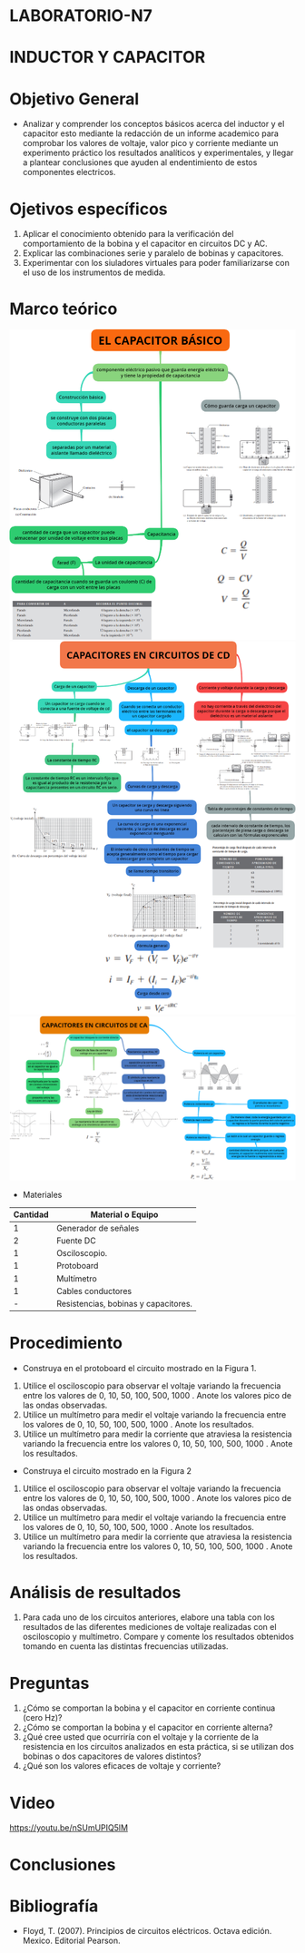 # LABORATORIO-N7
# INDUCTOR Y CAPACITOR
# Objetivo General
- Analizar y comprender los conceptos básicos acerca del inductor y el capacitor esto mediante la redacción de un informe academico para comprobar los valores de voltaje, valor pico y corriente mediante un experimento práctico los resultados analíticos y experimentales, y llegar a plantear conclusiones que ayuden al endentimiento de estos componentes electricos.

# Ojetivos específicos

1. Aplicar el conocimiento obtenido para la verificación del comportamiento de la bobina y el capacitor en circuitos DC y AC.
2. Explicar las combinaciones serie y paralelo de bobinas y capacitores.
3. Experimentar con los siuladores virtuales para poder familiarizarse con el uso de los instrumentos de medida.

# Marco teórico

![](https://github.com/BENLLAMIN69/LABBORATORIO-N7/blob/main/IMA/LAB7.1.png)
![](https://github.com/BENLLAMIN69/LABBORATORIO-N7/blob/main/IMA/LAB7.2.png)
![](https://github.com/BENLLAMIN69/LABBORATORIO-N7/blob/main/IMA/LAB7.3.png)

- Materiales

|Cantidad| Material o Equipo|
|--------|------------------|
|1| Generador de señales|
|2| Fuente DC|
|1| Osciloscopio.|
|1| Protoboard|
|1| Multímetro|
|1| Cables conductores|
|-| Resistencias, bobinas y capacitores.|

# Procedimiento
- Construya en el protoboard el circuito mostrado en la Figura 1.

1. Utilice el osciloscopio para observar el voltaje  variando la frecuencia entre los valores de 0, 10, 50, 100, 500, 1000 . Anote los valores pico de las ondas observadas.
2. Utilice un multímetro para medir el voltaje  variando la frecuencia entre los valores de 0, 10, 50, 100, 500, 1000 . Anote los resultados.
3. Utilice un multímetro para medir la corriente que atraviesa la resistencia variando la frecuencia entre los valores 0, 10, 50, 100, 500, 1000 . Anote los resultados.

- Construya el circuito mostrado en la Figura 2

1. Utilice el osciloscopio para observar el voltaje  variando la frecuencia entre los valores de 0, 10, 50, 100, 500, 1000 . Anote los valores pico de las ondas observadas.
2. Utilice un multímetro para medir el voltaje  variando la frecuencia entre los valores de 0, 10, 50, 100, 500, 1000 . Anote los resultados.
3. Utilice un multímetro para medir la corriente que atraviesa la resistencia variando la frecuencia entre los valores 0, 10, 50, 100, 500, 1000 . Anote los resultados.

# Análisis de resultados

1. Para cada uno de los circuitos anteriores, elabore una tabla con los resultados de las diferentes mediciones de voltaje realizadas con el osciloscopio y multímetro. Compare y comente los resultados obtenidos tomando en cuenta las distintas frecuencias utilizadas.

# Preguntas
1. ¿Cómo se comportan la bobina y el capacitor en corriente continua (cero Hz)?
2. ¿Cómo se comportan la bobina y el capacitor en corriente alterna?
3. ¿Qué cree usted que ocurriría con el voltaje  y la corriente de la resistencia en los circuitos analizados en esta práctica, si se utilizan dos bobinas o dos capacitores de valores distintos?
4. ¿Qué son los valores eficaces de voltaje y corriente?

# Video
https://youtu.be/nSUmUPIQ5lM

# Conclusiones

# Bibliografía
- Floyd, T. (2007). Principios de circuitos eléctricos. Octava edición. Mexico. Editorial Pearson.
